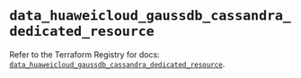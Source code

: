 # `data_huaweicloud_gaussdb_cassandra_dedicated_resource`

Refer to the Terraform Registry for docs: [`data_huaweicloud_gaussdb_cassandra_dedicated_resource`](https://registry.terraform.io/providers/huaweicloud/huaweicloud/1.71.1/docs/data-sources/gaussdb_cassandra_dedicated_resource).

